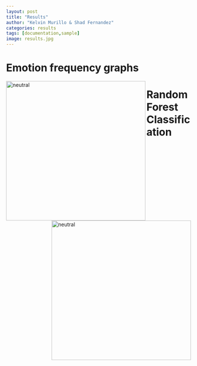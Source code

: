 ```yaml
---
layout: post
title: "Results"
author: "Kelvin Murillo & Shad Fernandez"
categories: results
tags: [documentation,sample]
image: results.jpg
---
```


# Emotion frequency graphs

<img src="{{ site.github.url }}/assets/img/neutral1.jpg" alt="neutral" style="width:380px;height:380px;" align="left">
<img src="{{ site.github.url }}/assets/img/neutral2.jpg" alt="neutral" style="width:380px;height:380px;" align="right">




# Random Forest Classification